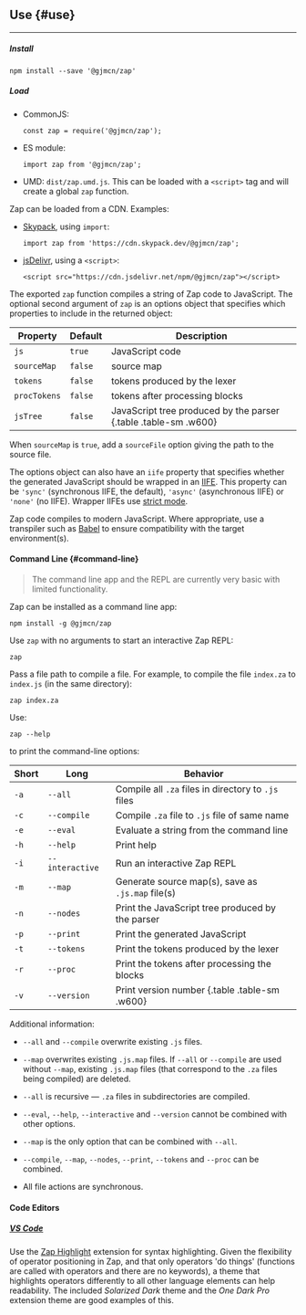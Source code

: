 ## Use {#use}

---

##### Install

<pre><code>npm install --save '@gjmcn/zap'</code></pre>

##### Load

* CommonJS:

  <pre><code>const zap = require('@gjmcn/zap');</code></pre>

* ES module:

  <pre><code>import zap from '@gjmcn/zap';</code></pre>

* UMD: `dist/zap.umd.js`. This can be loaded with a `<script>` tag and will create a global `zap` function.

Zap can be loaded from a CDN. Examples:

* [Skypack](https://www.skypack.dev/), using `import`:

  <pre><code>import zap from 'https://cdn.skypack.dev/@gjmcn/zap';</code></pre>

* [jsDelivr](https://www.jsdelivr.com/), using a `<script>`:

  <pre><code>&lt;script src="https://cdn.jsdelivr.net/npm/@gjmcn/zap"&gt;&lt;/script&gt;</code></pre>

The exported `zap` function compiles a string of Zap code to JavaScript. The optional second argument of `zap` is an options object that specifies which properties to include in the returned object:

| Property     | Default | Description |
| -------------|---------|-------------|
| `js`         | `true`  | JavaScript code |
| `sourceMap`  | `false` | source map | 
| `tokens`     | `false` | tokens produced by the lexer |
| `procTokens` | `false` | tokens after processing blocks |
| `jsTree`     | `false` | JavaScript tree produced by the parser {.table .table-sm .w600}|

When `sourceMap` is `true`, add a `sourceFile` option giving the path to the source file.

The options object can also have an `iife` property that specifies whether the generated JavaScript should be wrapped in an [IIFE](https://developer.mozilla.org/en-US/docs/Glossary/IIFE). This property can be `'sync'` (synchronous IIFE, the default), `'async'` (asynchronous IIFE) or `'none'` (no IIFE). Wrapper IIFEs use [strict mode](https://developer.mozilla.org/en-US/docs/Web/JavaScript/Reference/Strict_mode). 

Zap code compiles to modern JavaScript. Where appropriate, use a transpiler such as [Babel](https://babeljs.io/) to ensure compatibility with the target environment(s).

#### Command Line {#command-line}

> The command line app and the REPL are currently very basic with limited functionality.

Zap can be installed as a command line app:

<pre><code>npm install -g @gjmcn/zap</code></pre>

Use `zap` with no arguments to start an interactive Zap REPL:

<pre><code>zap</code></pre>

Pass a file path to compile a file. For example, to compile the file `index.za` to `index.js` (in the same directory):

<pre><code>zap index.za</code></pre>

Use:

<pre><code>zap --help</code></pre>

to print the command-line options:

| Short | Long            | Behavior |
|-------|-----------------|----------|
| `-a`  | `--all`         | Compile all `.za` files in directory to `.js` files |
| `-c`  | `--compile`     | Compile `.za` file to `.js` file of same name |
| `-e`  | `--eval`        | Evaluate a string from the command line |
| `-h`  | `--help`        | Print help |
| `-i`  | `--interactive` | Run an interactive Zap REPL |
| `-m`  | `--map`         | Generate source map(s), save as `.js.map` file(s) |
| `-n`  | `--nodes`       | Print the JavaScript tree produced by the parser |
| `-p`  | `--print`       | Print the generated JavaScript |
| `-t`  | `--tokens`      | Print the tokens produced by the lexer |
| `-r`  | `--proc`        | Print the tokens after processing the blocks |
| `-v`  | `--version`     | Print version number {.table .table-sm .w600} |

Additional information:

* `--all` and `--compile` overwrite existing `.js` files.

* `--map` overwrites existing `.js.map` files. If `--all` or `--compile` are used without `--map`, existing `.js.map` files (that correspond to the `.za` files being compiled) are deleted.

* `--all` is recursive &mdash; `.za` files in subdirectories are compiled.

* `--eval`, `--help`, `--interactive` and `--version` cannot be combined with other options.

* `--map` is the only option that can be combined with `--all`.

* `--compile`, `--map`, `--nodes`, `--print`, `--tokens` and `--proc` can be combined.

* All file actions are synchronous.

#### Code Editors

##### [VS Code](https://code.visualstudio.com/)

Use the [Zap Highlight](https://github.com/gjmcn/zap-highlight-vscode) extension for syntax highlighting. Given the flexibility of operator positioning in Zap, and that only operators 'do things' (functions are called with operators and there are no keywords), a theme that highlights operators differently to all other language elements can help readability. The included _Solarized Dark_ theme and the _One Dark Pro_ extension theme are good examples of this.
